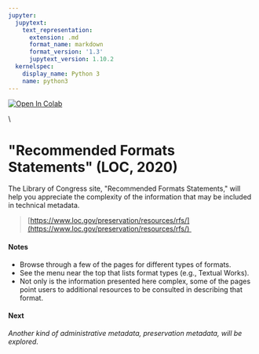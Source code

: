 ```yaml
---
jupyter:
  jupytext:
    text_representation:
      extension: .md
      format_name: markdown
      format_version: '1.3'
      jupytext_version: 1.10.2
  kernelspec:
    display_name: Python 3
    name: python3
---
```


<!-- #region id="view-in-github" colab_type="text" -->
<a href="https://colab.research.google.com/github/e3la/Organizing-Information-in-Information-Agencies/blob/master/mod7_f.ipynb" target="_parent"><img src="https://colab.research.google.com/assets/colab-badge.svg" alt="Open In Colab"/></a>
<!-- #endregion -->

<!-- #region id="3pUZGs56VVRZ" -->
\\

"Recommended Formats Statements" (LOC, 2020)
============================================

The Library of Congress site, "Recommended Formats Statements," will help you appreciate the complexity of the information that may be included in technical metadata.

> [https://www.loc.gov/preservation/resources/rfs/](https://www.loc.gov/preservation/resources/rfs/) 

#### Notes

*   Browse through a few of the pages for different types of formats.
*   See the menu near the top that lists format types (e.g., Textual Works).
*   Not only is the information presented here complex, some of the pages point users to additional resources to be consulted in describing that format.

#### **Next**

_Another kind of administrative metadata, preservation metadata, will be explored._
<!-- #endregion -->
